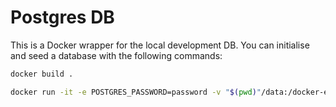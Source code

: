 # Postgres DB
This is a Docker wrapper for the local development DB. You can initialise and seed a database with the following commands:
```bash
docker build .
```
```bash
docker run -it -e POSTGRES_PASSWORD=password -v "$(pwd)"/data:/docker-entrypoint-initdb.d/data -p 5432:5432 <image-id>
```